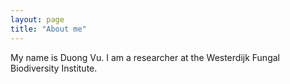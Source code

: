 ```yaml
---
layout: page
title: "About me"
---
```

My name is Duong Vu. I am a researcher at the Westerdijk Fungal Biodiversity Institute.
